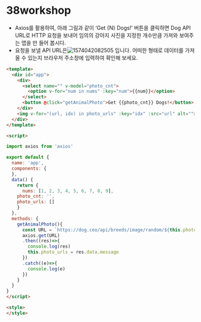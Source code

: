 # 38workshop

- Axios를 활용하여, 아래 그림과 같이 ‘Get {N} Dogs!’ 버튼을 클릭하면 Dog API URL로
  HTTP 요청을 보내어 임의의 강아지 사진을 지정한 개수만큼 가져와 보여주는 앱을 만
  들어 봅시다.
- 요청을 보낼 API URL은![1574042082505](38workshop.assets/1574042082505.png)
  입니다. 어떠한 형태로 데이터를 가져올 수 있는지 브라우저 주소창에 입력하여 확인해
  보세요.

```html
<template>
  <div id="app">
    <div>
      <select name="" v-model="photo_cnt">
        <option v-for="num in nums" :key="num">{{num}}</option>
      </select>
      <button @click="getAnimalPhoto">Get {{photo_cnt}} Dogs!</button>
    </div>
    <img v-for="(url, idx) in photo_urls" :key="idx" :src="url" alt="">
  </div>
</template>

<script>

import axios from 'axios'

export default {
  name: 'app',
  components: {
  },
  data() {
    return {
      nums: [1, 2, 3, 4, 5, 6, 7, 8, 9],
    photo_cnt: '',
    photo_urls: []
    }
  },
  methods: {
    getAnimalPhoto(){
      const URL = `https://dog.ceo/api/breeds/image/random/${this.photo_cnt}`
      axios.get(URL)
      .then((res)=>{
        console.log(res)
        this.photo_urls = res.data.message
      })
      .catch((e)=>{
        console.log(e)
      })
    }
  }
}
</script>

<style>
</style>
```

